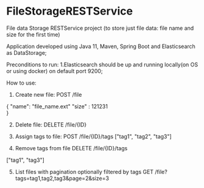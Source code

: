 # FileStorageRESTService
File data Storage RESTService project (to store just file data: file name and size for the first time)

Application developed using Java 11, Maven, Spring Boot and Elasticsearch as DataStorage;  

Preconditions to run:
1.Elasticsearch should be up and running locally(on OS or using docker) on default port 9200;

How to use:

1. Create new file:
POST /file

{
   "name": "file_name.ext"
   "size" : 121231     
}

2. Delete file:
DELETE  /file/{ID}

3. Assign tags to file:
POST /file/{ID}/tags
["tag1", "tag2", "tag3"]

4. Remove tags from file
DELETE /file/{ID}/tags

["tag1", "tag3"]

5. List files with pagination optionally filtered by tags
GET /file?tags=tag1,tag2,tag3&page=2&size=3
